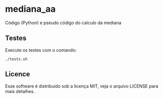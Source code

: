 mediana_aa
==========

Código (Python) e pseudo código do calculo da mediana


Testes
------

Execute os testes com o comando:

    ./tests.sh



Licence
-------

Esse software é distribuido sob a licença MIT, veja o arquivo LICENSE para mais detalhes.
